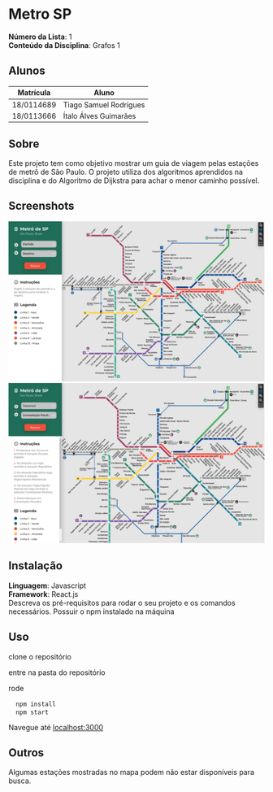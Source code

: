 # Metro SP

**Número da Lista**: 1<br>
**Conteúdo da Disciplina**: Grafos 1<br>

## Alunos
|Matrícula | Aluno |
| -- | -- |
| 18/0114689  |  Tiago Samuel Rodrigues |
| 18/0113666  |  Ítalo Álves Guimarães |

## Sobre 
Este projeto tem como objetivo mostrar um guia de viagem pelas estações de metrô de São Paulo. O projeto utiliza dos algoritmos aprendidos na disciplina e do Algoritmo de Dijkstra para achar o menor caminho possível.

## Screenshots
![Screenshot 1](./src/assets/img/screenshot_1.png)
![Screenshot 2](./src/assets/img/screenshot_2.png)

## Instalação 
**Linguagem**: Javascript<br>
**Framework**: React.js<br>
Descreva os pré-requisitos para rodar o seu projeto e os comandos necessários.
Possuir o npm instalado na máquina

## Uso
clone o repositório

entre na pasta do repositório

rode
```
  npm install
  npm start
```
Navegue até [localhost:3000](http://localhost:3000)

## Outros 
Algumas estações mostradas no mapa podem não estar disponíveis para busca.

